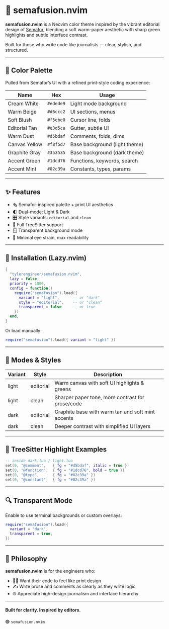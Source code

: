 # 🚦 semafusion.nvim

**semafusion.nvim** is a Neovim color theme inspired by the vibrant editorial
design of [Semafor](https://www.semafor.com), blending a soft warm-paper
aesthetic with sharp green highlights and subtle interface contrast.

Built for those who write code like journalists — clear, stylish, and
structured.

---

## 🎨 Color Palette

Pulled from Semafor’s UI with a refined print-style coding experience:

| Name          | Hex       | Usage                         |
| ------------- | --------- | ----------------------------- |
| Cream White   | `#edede9` | Light mode background         |
| Warm Beige    | `#d6ccc2` | UI sections, menus            |
| Soft Blush    | `#f5ebe0` | Cursor line, folds            |
| Editorial Tan | `#e3d5ca` | Gutter, subtle UI             |
| Warm Dust     | `#d5bdaf` | Comments, folds, dims         |
| Canvas Yellow | `#f8f5d7` | Base background (light theme) |
| Graphite Gray | `#353535` | Base background (dark theme)  |
| Accent Green  | `#1dcd76` | Functions, keywords, search   |
| Accent Mint   | `#02c39a` | Constants, types, params      |

---

## ✨ Features

- 🗞️ Semafor-inspired palette + print UI aesthetics
- 🌓 Dual-mode: Light & Dark
- 🎛️ Style variants: `editorial` and `clean`
- 🌿 Full TreeSitter support
- 🪟 Transparent background mode
- 🧠 Minimal eye strain, max readability

---

## 🔧 Installation (Lazy.nvim)

```lua
{
  "tylerengineer/semafusion.nvim",
  lazy = false,
  priority = 1000,
  config = function()
    require("semafusion").load({
      variant = "light",      -- or "dark"
      style = "editorial",    -- or "clean"
      transparent = false     -- or true
    })
  end,
}
```

Or load manually:

```lua
require("semafusion").load({ variant = "light" })
```

---

## 🧩 Modes & Styles

| Variant | Style     | Description                                       |
| ------- | --------- | ------------------------------------------------- |
| light   | editorial | Warm canvas with soft UI highlights & greens      |
| light   | clean     | Sharper paper tone, more contrast for prose/code  |
| dark    | editorial | Graphite base with warm tan and soft mint accents |
| dark    | clean     | Deeper contrast with simplified UI layers         |

---

## 🌳 TreeSitter Highlight Examples

```lua
-- inside dark.lua / light.lua
set(0, "@comment",   { fg = "#d5bdaf", italic = true })
set(0, "@function",  { fg = "#1dcd76", bold = true })
set(0, "@type",      { fg = "#02c39a" })
set(0, "@constant",  { fg = "#02c39a" })
```

---

## 🔍 Transparent Mode

Enable to use terminal backgrounds or custom overlays:

```lua
require("semafusion").load({
  variant = "dark",
  transparent = true,
})
```

---

## 📘 Philosophy

**semafusion.nvim** is for the engineers who:

- 🧑‍💻 Want their code to feel like print design
- ✍️ Write prose and comments as clearly as they write logic
- 🌐 Appreciate high-design journalism and interface hierarchy

---

#### Built for clarity. Inspired by editors.

🟢 `semafusion.nvim`
